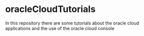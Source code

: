 # oracleCloudTutorials
In this repository there are some tutorials about the oracle cloud applications and the use of the oracle cloud console
